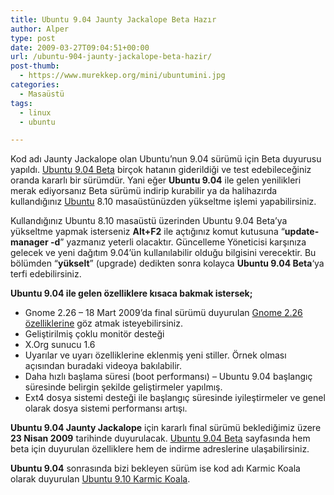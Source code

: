 ```yaml
---
title: Ubuntu 9.04 Jaunty Jackalope Beta Hazır
author: Alper
type: post
date: 2009-03-27T09:04:51+00:00
url: /ubuntu-904-jaunty-jackalope-beta-hazir/
post-thumb:
  - https://www.murekkep.org/mini/ubuntumini.jpg
categories:
  - Masaüstü
tags:
  - linux
  - ubuntu

---
```

Kod adı Jaunty Jackalope olan Ubuntu&#8217;nun 9.04 sürümü için Beta duyurusu yapıldı. [Ubuntu 9.04 Beta][1] birçok hatanın giderildiği ve test edebileceğiniz oranda kararlı bir sürümdür. Yani eğer **Ubuntu 9.04** ile gelen yenilikleri merak ediyorsanız Beta sürümü indirip kurabilir ya da halihazırda kullandığınız [Ubuntu][2] 8.10 masaüstünüzden yükseltme işlemi yapabilirsiniz. 

Kullandığınız Ubuntu 8.10 masaüstü üzerinden Ubuntu 9.04 Beta&#8217;ya yükseltme yapmak isterseniz **Alt+F2** ile açtığınız komut kutusuna &#8220;**update-manager -d**&#8221; yazmanız yeterli olacaktır. Güncelleme Yöneticisi karşınıza gelecek ve yeni dağıtım 9.04&#8217;ün kullanılabilir olduğu bilgisini verecektir. Bu bölümden &#8220;**yükselt**&#8221; (upgrade) dedikten sonra kolayca **Ubuntu 9.04 Beta**&#8216;ya terfi edebilirsiniz. 

**Ubuntu 9.04 ile gelen özelliklere kısaca bakmak istersek;**  
<!--more-->

  * Gnome 2.26 &#8211; 18 Mart 2009&#8217;da final sürümü duyurulan [Gnome 2.26 özelliklerine][3] göz atmak isteyebilirsiniz.
  * Geliştirilmiş çoklu monitör desteği
  * X.Org sunucu 1.6
  * Uyarılar ve uyarı özelliklerine eklenmiş yeni stiller. Örnek olması açısından buradaki videoya bakılabilir. 
  * Daha hızlı başlama süresi (boot performansı) &#8211; Ubuntu 9.04 başlangıç süresinde belirgin şekilde geliştirmeler yapılmış. 
  * Ext4 dosya sistemi desteği ile başlangıç süresinde iyileştirmeler ve genel olarak dosya sistemi performansı artışı. 

**Ubuntu 9.04 Jaunty Jackalope** için kararlı final sürümü beklediğimiz üzere **23 Nisan 2009** tarihinde duyurulacak. [Ubuntu 9.04 Beta][1] sayfasında hem beta için duyurulan özelliklere hem de indirme adreslerine ulaşabilirsiniz. 

**Ubuntu 9.04** sonrasında bizi bekleyen sürüm ise kod adı Karmic Koala olarak duyurulan [Ubuntu 9.10 Karmic Koala][4].

 [1]: http://www.ubuntu.com/testing/jaunty/beta
 [2]: http://www.ubuntu.com/
 [3]: http://library.gnome.org/misc/release-notes/2.26/index.html.tr
 [4]: https://www.murekkep.org/ubuntu-910-karmic-koala-1232